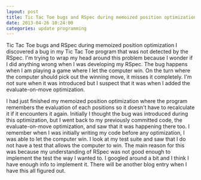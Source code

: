 ```yaml
---
layout: post
title: Tic Tac Toe bugs and RSpec during memoized position optimization
date: 2013-04-26 10:24:00
categories: update programming
---
```

Tic Tac Toe bugs and RSpec during memoized position optimization	I discovered
a bug in my Tic Tac Toe program that was not detected by the RSpec.  I'm trying
to wrap my head around this problem because I wonder if I did anything wrong
when I was developing my RSpec.  The bug happens when I am playing a game where
I let the computer win.  On the turn where the computer should pick out the
winning move, it misses it completely.  I'm not sure when it was introduced but
I suspect that it was when I added the evaluate-on-move optimization.

I had just finished my memoized position optimization where the program
remembers the evaluation of each positions so it doesn't have to recalculate it
if it encounters it again.  Initially I thought the bug was introduced during
this optimization, but I went back to my previously committed code, the
evaluate-on-move optimization, and saw that it was happening there too.  I
remember when I was initially writing my code before any optimization,  I was
able to let the computer win.  I look at my test suite and saw that I do not
have a test that allows the computer to win.  The main reason for this was
because my understanding of RSpec was not good enough to implement the test the
way I wanted to.  I googled around a bit and I think I have enough info to
implement it.  There will be another blog entry when I have this all figured
out.
